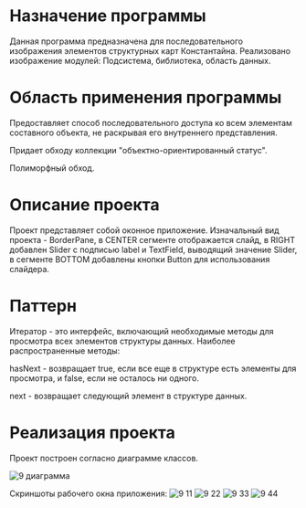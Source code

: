 # Назначение программы

Данная программа предназначена для последовательного изображения элементов структурных карт Константайна. Реализовано изображение модулей: Подсистема, библиотека, область данных.

# Область применения программы

Предоставляет способ последовательного доступа ко всем элементам составного объекта, не раскрывая его внутреннего представления.

Придает обходу коллекции "объектно-ориентированный статус".

Полиморфный обход.

# Описание проекта

Проект представляет собой оконное приложение. Изначальный вид проекта - BorderPane, в CENTER сегменте отображается слайд, в RIGHT добавлен Slider с подписью label и TextField, выводящий значение Slider, в сегменте BOTTOM добавлены кнопки Button для использования слайдера.

# Паттерн

Итератор - это интерфейс, включающий необходимые методы для просмотра всех элементов структуры данных. Наиболее распространенные методы:

hasNext - возвращает true, если все еще в структуре есть элементы для просмотра, и false, если не осталось ни одного.

next - возвращает следующий элемент в структуре данных.

# Реализация проекта
Проект построен согласно диаграмме классов.

![9 диаграмма](https://user-images.githubusercontent.com/80450495/119401317-048f5600-bce4-11eb-908b-3dd5e87c9f34.png)

 Скриншоты рабочего окна приложения:
![9 11](https://user-images.githubusercontent.com/80450495/119401918-d6f6dc80-bce4-11eb-9929-b70b9fec59b6.jpg)
![9 22](https://user-images.githubusercontent.com/80450495/119401923-d78f7300-bce4-11eb-9611-bd1678db3853.jpg)
![9 33](https://user-images.githubusercontent.com/80450495/119401926-d8280980-bce4-11eb-9f02-a75ec3548f37.jpg)
![9 44](https://user-images.githubusercontent.com/80450495/119401928-d8280980-bce4-11eb-9c67-a6d3231a174d.jpg)

 

